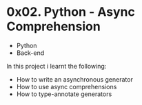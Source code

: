 # 0x02. Python - Async Comprehension
* Python
* Back-end

In this project i learnt the following:
- How to write an asynchronous generator
- How to use async comprehensions
- How to type-annotate generators
